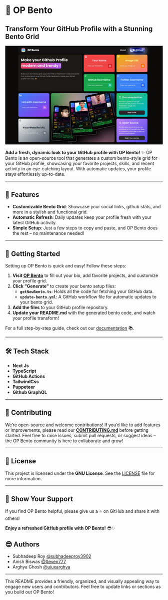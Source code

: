 # 🧊 OP Bento 
## Transform Your GitHub Profile with a Stunning Bento Grid

![screenshot](src/app/opengraph-image.jpg)

**Add a fresh, dynamic look to your GitHub profile with OP Bento!** ✨ OP Bento is an open-source tool that generates a custom bento-style grid for your GitHub profile, showcasing your favorite projects, skills, and recent activity in an eye-catching layout. With automatic updates, your profile stays effortlessly up-to-date.

---

## 🎨 Features

- **Customizable Bento Grid**: Showcase your social links, github stats, and more in a stylish and functional grid.
- **Automatic Refresh**: Daily updates keep your profile fresh with your latest GitHub activity.
- **Simple Setup**: Just a few steps to copy and paste, and OP Bento does the rest – no maintenance needed!

---

## 📖 Getting Started

Setting up OP Bento is quick and easy! Follow these steps:

1. **Visit [OP Bento](https://opbento.edgexhq.tech)** to fill out your bio, add favorite projects, and customize your profile grid.
2. **Click "Generate"** to create your bento setup files:
   - **`getNewBento.ts`**: Holds all the code for fetching your GitHub data.
   - **`update-bento.yml`**: A GitHub workflow file for automatic updates to your bento grid.
3. **Add the files** to your GitHub profile repository.
4. **Update your README.md** with the generated bento code, and watch your profile transform!

For a full step-by-step guide, check out our [documentation](https://opbento.edgexhq.tech/guide) 📚.

---

## 🛠️ Tech Stack

- **Next Js**
- **TypeScript**
- **GitHub Actions**
- **TailwindCss**
- **Puppeteer**
- **Github GraphQL**

---

## 🤝 Contributing

We’re open-source and welcome contributions! If you’d like to add features or improvements, please read our **[CONTRIBUTING.md](CONTRIBUTING.md)** before getting started. Feel free to raise issues, submit pull requests, or suggest ideas – the OP Bento community is here to collaborate and grow!

---

## 📜 License

This project is licensed under the **GNU License**. See the [LICENSE](https://github.com/subhadeeproy3902/opbento/blob/main/LICENSE) file for more information.

---

## 🌟 Show Your Support

If you find OP Bento helpful, please give us a ⭐ on GitHub and share it with others!

**Enjoy a refreshed GitHub profile with OP Bento!** 😎✨

## 😎 Authors 

- Subhadeep Roy [@subhadeeproy3902](git.new/Subha)
- Anish Biswas [@Xeven777](git.new/anish)
- Arghya Ghosh [@uiuxarghya](git.new/uiuxarghya)

---

This README provides a friendly, organized, and visually appealing way to engage new users and contributors. Feel free to update links or sections as you build out OP Bento!
